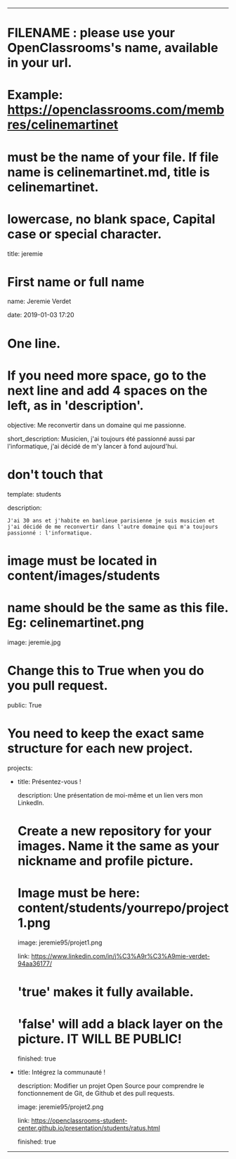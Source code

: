 ---


# FILENAME : please use your OpenClassrooms's name, available in your url.

# Example: https://openclassrooms.com/membres/celinemartinet

# must be the name of your file. If file name is celinemartinet.md, title is celinemartinet.

# lowercase, no blank space, Capital case or special character.

title: jeremie


# First name or full name

name: Jeremie Verdet

date: 2019-01-03 17:20


# One line.

# If you need more space, go to the next line and add 4 spaces on the left, as in 'description'.

objective: Me reconvertir dans un domaine qui me passionne.

short_description: Musicien, j'ai toujours été passionné aussi par l'informatique, j'ai décidé de m'y lancer à fond aujourd'hui.


# don't touch that

template: students

description:

    J'ai 30 ans et j'habite en banlieue parisienne je suis musicien et j'ai décidé de me reconvertir dans l'autre domaine qui m'a toujours passionné : l'informatique.

# image must be located in content/images/students

# name should be the same as this file. Eg: celinemartinet.png

image: jeremie.jpg


# Change this to True when you do you pull request.

public: True


# You need to keep the exact same structure for each new project.

projects:

  - title: Présentez-vous !

    description: Une présentation de moi-même et un lien vers mon LinkedIn.

    # Create a new repository for your images. Name it the same as your nickname and profile picture.

    # Image must be here: content/students/yourrepo/project1.png

    image: jeremie95/projet1.png

    link: https://www.linkedin.com/in/j%C3%A9r%C3%A9mie-verdet-94aa36177/

    # 'true' makes it fully available.

    # 'false' will add a black layer on the picture. IT WILL BE PUBLIC!

    finished: true

  - title: Intégrez la communauté !

    description: Modifier un projet Open Source pour comprendre le fonctionnement de Git, de Github et des pull requests. 

    image: jeremie95/projet2.png

    link: https://openclassrooms-student-center.github.io/presentation/students/ratus.html

    finished: true

  ---
